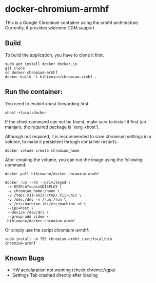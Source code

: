 # docker-chromium-armhf
This is a Google Chromium container using the armhf architecture.
Currently, it provides widevine CDM support.

## Build
To build the application, you have to clone it first,
```
sudo apt install docker docker.io
git clone
cd docker-chromium-armhf
docker build -t hthiemann/chromium-armhf .
```

## Run the container:
You need to enabel xhost forwarding first:
```
xhost +local:docker
```
If the xhost command can not be found, make sure to install it first (on manjaro, the required package is 'xorg-xhost').

Although not required, it is recommended to save chromium settings in a volume, to make it persistent through container restarts.
```
docker volume create chromium_home
``` 
After creating the volume, you can run the image using the following command:
```
docker pull hthiemann/docker-chromium-armhf

docker run --rm --privileged \
 -e DISPLAY=unix$DISPLAY \
 -v chromium_home:/home \
 -v /tmp/.X11-unix:/tmp/.X11-unix \
 -v /dev:/dev -v /run:/run \
 -v /etc/machine-id:/etc/machine-id \
 --ipc=host \
 --device /dev/dri \
 --group-add video \
 hthiemann/docker-chromium-armhf
```
Or simply use the script chromium-armhf:
```
sudo install -m 755 chromium-armhf /usr/local/bin
chromium-armhf
```

## Known Bugs
- HW accelaration not working (check chrome://gpu)
- Settings Tab crashed directly after loading
